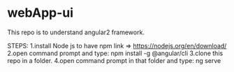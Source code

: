 # webApp-ui
This repo is to understand angular2 framework.

STEPS:
  1.install Node js to have npm link => https://nodejs.org/en/download/
  2.open command prompt and type:
    npm install -g @angular/cli
  3.clone this repo in a folder.
  4.open command prompt in that folder and type:
    ng serve
